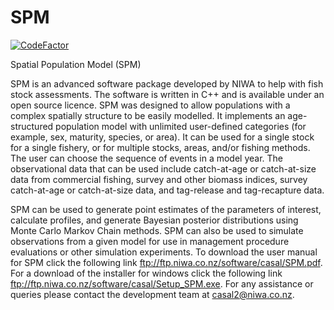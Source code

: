 SPM
===
[![CodeFactor](https://www.codefactor.io/repository/github/niwafisheriesmodelling/spm/badge)](https://www.codefactor.io/repository/github/niwafisheriesmodelling/spm)

Spatial Population Model (SPM)

SPM is an advanced software package developed by NIWA to help with fish stock assessments. The software is written in C++ and is available under an open source licence. SPM was designed to allow populations with a complex spatially structure to be easily modelled. It implements an age-structured population model with unlimited user-defined categories (for example, sex, maturity, species, or area). It can be used for a single stock for a single fishery, or for multiple stocks, areas, and/or fishing methods. The user can choose the sequence of events in a model year. The observational data that can be used include catch-at-age or catch-at-size data from commercial fishing, survey and other biomass indices, survey catch-at-age or catch-at-size data, and tag-release and tag-recapture data.

SPM can be used to generate point estimates of the parameters of interest, calculate profiles, and generate Bayesian posterior distributions using Monte Carlo Markov Chain methods. SPM can also be used to simulate observations from a given model for use in management procedure evaluations or other simulation experiments. To download the user manual for SPM click the following link ftp://ftp.niwa.co.nz/software/casal/SPM.pdf. For a download of the installer for windows click the following link ftp://ftp.niwa.co.nz/software/casal/Setup_SPM.exe. For any assistance or queries please contact the development team at casal2@niwa.co.nz.

